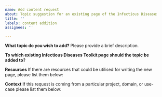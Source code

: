 ```yaml
---
name: Add content request
about: Topic suggestion for an existing page of the Infectious Diseases Toolkit
title: ''
labels: content addition
assignees: ''

---
```


**What topic do you wish to add?**
Please provide a brief description.


**To which existing Infectious Diseases Toolkit page should the topic be added to?**


**Resources**
If there are resources that could be utilised for writing the new page, please list them below:


**Context**
If this request is coming from a particular project, domain, or use-case please list them below:

